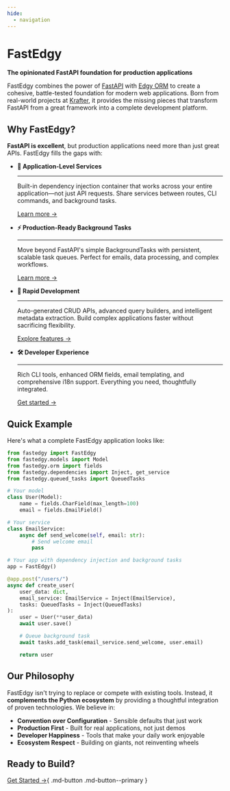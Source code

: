```yaml
---
hide:
  - navigation
---
```


# FastEdgy

**The opinionated FastAPI foundation for production applications**

FastEdgy combines the power of [FastAPI](https://fastapi.tiangolo.com) with [Edgy ORM](https://edgy.dymmond.com) to create a cohesive, battle-tested foundation for modern web applications. Born from real-world projects at [Krafter](https://krafter.io), it provides the missing pieces that transform FastAPI from a great framework into a complete development platform.

## Why FastEdgy?

**FastAPI is excellent**, but production applications need more than just great APIs. FastEdgy fills the gaps with:

<div class="grid cards" markdown>

-   **🔧 Application-Level Services**

    ---

    Built-in dependency injection container that works across your entire application—not just API requests. Share services between routes, CLI commands, and background tasks.

    [Learn more →](features/container-service/overview.md)

-   **⚡ Production-Ready Background Tasks**

    ---

    Move beyond FastAPI's simple BackgroundTasks with persistent, scalable task queues. Perfect for emails, data processing, and complex workflows.

    [Learn more →](features/queued-tasks/overview.md)

-   **🎯 Rapid Development**

    ---

    Auto-generated CRUD APIs, advanced query builders, and intelligent metadata extraction. Build complex applications faster without sacrificing flexibility.

    [Explore features →](features/)

-   **🛠️ Developer Experience**

    ---

    Rich CLI tools, enhanced ORM fields, email templating, and comprehensive i18n support. Everything you need, thoughtfully integrated.

    [Get started →](getting-started.md)

</div>

## Quick Example

Here's what a complete FastEdgy application looks like:

```python
from fastedgy import FastEdgy
from fastedgy.models import Model
from fastedgy.orm import fields
from fastedgy.dependencies import Inject, get_service
from fastedgy.queued_tasks import QueuedTasks

# Your model
class User(Model):
    name = fields.CharField(max_length=100)
    email = fields.EmailField()

# Your service
class EmailService:
    async def send_welcome(self, email: str):
        # Send welcome email
        pass

# Your app with dependency injection and background tasks
app = FastEdgy()

@app.post("/users/")
async def create_user(
    user_data: dict,
    email_service: EmailService = Inject(EmailService),
    tasks: QueuedTasks = Inject(QueuedTasks)
):
    user = User(**user_data)
    await user.save()

    # Queue background task
    await tasks.add_task(email_service.send_welcome, user.email)

    return user
```

## Our Philosophy

FastEdgy isn't trying to replace or compete with existing tools. Instead, it **complements the Python ecosystem** by providing a thoughtful integration of proven technologies. We believe in:

- **Convention over Configuration** - Sensible defaults that just work
- **Production First** - Built for real applications, not just demos
- **Developer Happiness** - Tools that make your daily work enjoyable
- **Ecosystem Respect** - Building on giants, not reinventing wheels

## Ready to Build?

[Get Started →](getting-started.md){ .md-button .md-button--primary }
